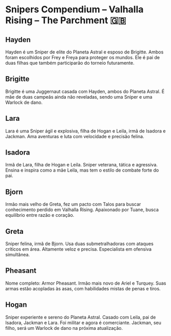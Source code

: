 # Snipers Compendium – Valhalla Rising – The Parchment 🇬🇧

## Hayden
Hayden é um Sniper de elite do Planeta Astral e esposo de Brigitte. Ambos foram escolhidos por Frey e Freya para proteger os mundos. Ele é pai de duas filhas que também participarão do torneio futuramente.

## Brigitte
Brigitte é uma Juggernaut casada com Hayden, ambos do Planeta Astral. É mãe de duas campeãs ainda não reveladas, sendo uma Sniper e uma Warlock de dano.

## Lara
Lara é uma Sniper ágil e explosiva, filha de Hogan e Leila, irmã de Isadora e Jackman. Ama aventuras e luta com velocidade e precisão felina.

## Isadora
Irmã de Lara, filha de Hogan e Leila. Sniper veterana, tática e agressiva. Ensina e inspira como a mãe Leila, mas tem o estilo de combate forte do pai.

## Bjorn
Irmão mais velho de Greta, fez um pacto com Talos para buscar conhecimento perdido em Valhalla Rising. Apaixonado por Tuane, busca equilíbrio entre razão e coração.

## Greta
Sniper felina, irmã de Bjorn. Usa duas submetralhadoras com ataques críticos em área. Altamente veloz e precisa. Especialista em ofensiva simultânea.

## Pheasant
Nome completo: Armor Pheasant. Irmão mais novo de Ariel e Turquey. Suas armas estão acopladas às asas, com habilidades mistas de penas e tiros.

## Hogan
Sniper experiente e sereno do Planeta Astral. Casado com Leila, pai de Isadora, Jackman e Lara. Foi militar e agora é comerciante. Jackman, seu filho, será um Warlock de dano na próxima atualização.

